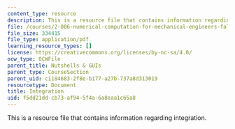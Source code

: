 ```yaml
---
content_type: resource
description: This is a resource file that contains information regarding integration.
file: /courses/2-086-numerical-computation-for-mechanical-engineers-fall-2014/f5dd21ddcb73af945f4a6a8eaa1c65a8_MIT2_086F14_Integration.pdf
file_size: 334415
file_type: application/pdf
learning_resource_types: []
license: https://creativecommons.org/licenses/by-nc-sa/4.0/
ocw_type: OCWFile
parent_title: Nutshells & GUIs
parent_type: CourseSection
parent_uid: c1184683-2f8e-b177-a27b-737a8d313019
resourcetype: Document
title: Integration
uid: f5dd21dd-cb73-af94-5f4a-6a8eaa1c65a8
---
```

This is a resource file that contains information regarding integration.
